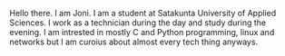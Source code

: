 Hello there. 
I am Joni. I am a student at Satakunta University of Applied Sciences. I work as a technician during the day and study during the evening.
I am intrested in mostly C and Python programming, linux and networks but I am curoius about almost every tech thing anyways.
